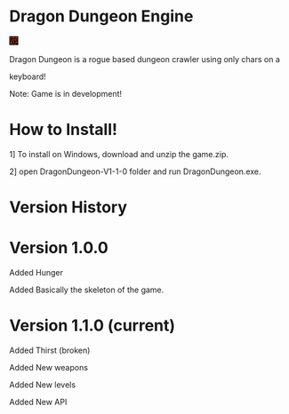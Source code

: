 Dragon Dungeon Engine
==================
![alt tag](https://raw.githubusercontent.com/syntax-error-undefined/DragonEngine/master/package.nw/assets/images/brickmossy.png)

Dragon Dungeon is a rogue based dungeon crawler using only chars on a

keyboard!

Note: Game is in development!

How to Install!
================

1] To install on Windows, download <link> and unzip the game.zip.

2] open DragonDungeon-V1-1-0 folder and run DragonDungeon.exe.

Version History
================

Version 1.0.0
==============

Added Hunger

Added Basically the skeleton of the game.

Version 1.1.0 (current)
==============

Added Thirst (broken)

Added New weapons

Added New levels

Added New API
